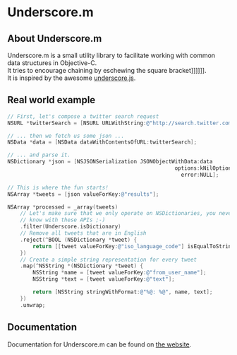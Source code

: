 # Underscore.m

## About Underscore.m

Underscore.m is a small utility library to facilitate working with common data structures in Objective-C.  
It tries to encourage chaining by eschewing the square bracket]]]]]].  
It is inspired by the awesome [underscore.js][js].

[js]: http://documentcloud.github.com/underscore

## Real world example

```objective-c
// First, let's compose a twitter search request
NSURL *twitterSearch = [NSURL URLWithString:@"http://search.twitter.com/search.json?q=@SoundCloud&rpp=100"];

// ... then we fetch us some json ...
NSData *data = [NSData dataWithContentsOfURL:twitterSearch];

// ... and parse it.
NSDictionary *json = [NSJSONSerialization JSONObjectWithData:data
                                                     options:kNilOptions
                                                       error:NULL];

// This is where the fun starts!
NSArray *tweets = [json valueForKey:@"results"];

NSArray *processed = _array(tweets)
    // Let's make sure that we only operate on NSDictionaries, you never
    // know with these APIs ;-)
    .filter(Underscore.isDictionary)
    // Remove all tweets that are in English
    .reject(^BOOL (NSDictionary *tweet) {
        return [[tweet valueForKey:@"iso_language_code"] isEqualToString:@"en"];
    })
    // Create a simple string representation for every tweet
    .map(^NSString *(NSDictionary *tweet) {
        NSString *name = [tweet valueForKey:@"from_user_name"];
        NSString *text = [tweet valueForKey:@"text"];

        return [NSString stringWithFormat:@"%@: %@", name, text];
    })
    .unwrap;
```

## Documentation

Documentation for Underscore.m can be found on [the website](http://underscorem.org).
